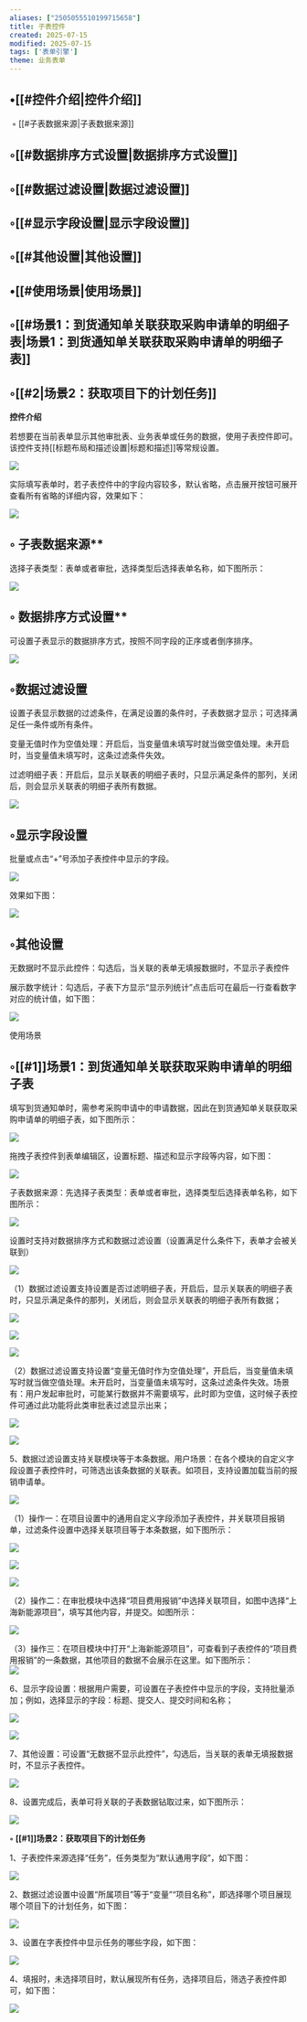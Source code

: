 ```yaml
---
aliases: ["2505055510199715658"]
title: 子表控件
created: 2025-07-15
modified: 2025-07-15
tags: ['表单引擎']
theme: 业务表单
---
```


## •[[#控件介绍|控件介绍]]

‍ ◦ [[#子表数据来源|子表数据来源]]

## ◦[[#数据排序方式设置|数据排序方式设置]]

## ◦[[#数据过滤设置|数据过滤设置]]

## ◦[[#显示字段设置|显示字段设置]]

## ◦[[#其他设置|其他设置]]

## •[[#使用场景|使用场景]]

## ◦[[#场景1：到货通知单关联获取采购申请单的明细子表|场景1：到货通知单关联获取采购申请单的明细子表]]

## ◦[[#2|场景2：获取项目下的计划任务]]

**控件介绍**

若想要在当前表单显示其他审批表、业务表单或任务的数据，使用子表控件即可。该控件支持[[标题布局和描述设置|标题和描述]]等常规设置。

![](3ed2b76e9b15804c49a6f0572b86f566.jpg)

实际填写表单时，若子表控件中的字段内容较多，默认省略，点击展开按钮可展开查看所有省略的详细内容，效果如下：

![](4158d30252b6bd1d7109b82e7be074f8.jpg)

## ◦ 子表数据来源**

选择子表类型：表单或者审批，选择类型后选择表单名称，如下图所示：

![](bc2f4bb98882b9fbed761d9e31b8e67a.jpg)

## ◦ 数据排序方式设置**

可设置子表显示的数据排序方式，按照不同字段的正序或者倒序排序。

![](14e0788848fc59b9129ff1ea18c2795e.jpg)

## ◦数据过滤设置

设置子表显示数据的过滤条件，在满足设置的条件时，子表数据才显示；可选择满足任一条件或所有条件。

变量无值时作为空值处理：开启后，当变量值未填写时就当做空值处理。未开启时，当变量值未填写时，这条过滤条件失效。

过滤明细子表：开启后，显示关联表的明细子表时，只显示满足条件的那列，关闭后，则会显示关联表的明细子表所有数据。

![](678f3fe79f88f3714997226db2a3a2cd.jpg)

## ◦显示字段设置

批量或点击“+”号添加子表控件中显示的字段。

![](4b7cfba1b2acbad2519c4199bf4724ef.jpg)

效果如下图：

![](944aeac91e64bb7cc368225d770f94f2.jpg)

## ◦其他设置

无数据时不显示此控件：勾选后，当关联的表单无填报数据时，不显示子表控件

展示数字统计：勾选后，子表下方显示“显示列统计”点击后可在最后一行查看数字对应的统计值，如下图：

**![](bb30253c0fc51f5e57d20c3646d46907.jpg)**

使用场景

## ◦[[#1]]场景1：到货通知单关联获取采购申请单的明细子表

填写到货通知单时，需参考采购申请中的申请数据，因此在到货通知单关联获取采购申请单的明细子表，如下图所示：

![](f1a5163cf05211471b3009552c96996d.jpg)

拖拽子表控件到表单编辑区，设置标题、描述和显示字段等内容，如下图：

![](f1309452367b05cd155ee9528027e4a8.jpg)

子表数据来源：先选择子表类型：表单或者审批，选择类型后选择表单名称，如下图所示：

![](f3ac9d2a1285b169ae959c5067e83c8c.jpg)

设置时支持对数据排序方式和数据过滤设置（设置满足什么条件下，表单才会被关联到）

![](b80234d534430f8d6cc4279bcd7e69af.jpg)

（1）数据过滤设置支持设置是否过滤明细子表，开启后，显示关联表的明细子表时，只显示满足条件的那列，关闭后，则会显示关联表的明细子表所有数据；

![](2b37a3676ed93dac9932add8ca5f278c.jpg)

![](712dc32b1d41ab926f97d22346c6959d.jpg)

![](e4d39a0e9bbb9b5ee847342afe64ce26.jpg)

（2）数据过滤设置支持设置“变量无值时作为空值处理”，开启后，当变量值未填写时就当做空值处理。未开启时，当变量值未填写时，这条过滤条件失效。场景有：用户发起审批时，可能某行数据并不需要填写，此时即为空值，这时候子表控件可通过此功能将此类审批表过滤显示出来；

![](5ab3918f872ba1c0cbe5ce0ba7cf0432.jpg)

![](6bae2c15ce977c2d0c686b85c6de0de7.jpg)

5、数据过滤设置支持关联模块等于本条数据。用户场景：在各个模块的自定义字段设置子表控件时，可筛选出该条数据的关联表。如项目，支持设置加载当前的报销申请单。

![](f681356da076708feee7aaccf7a2f42f.jpg)

（1）操作一：在项目设置中的通用自定义字段添加子表控件，并关联项目报销单，过滤条件设置中选择关联项目等于本条数据，如下图所示：

![](604be0bb88e0933cb1423354fcaa3a22.jpg)

![](8e687529581359d636e7a42883338243.jpg)

![](4723640f3ce6570867c5f43af611903d.jpg)

（2）操作二：在审批模块中选择“项目费用报销”中选择关联项目，如图中选择“上海新能源项目”，填写其他内容，并提交。如图所示：

![](58a4b39e0a9deb48a79ff19a993fc0c5.jpg)

（3）操作三：在项目模块中打开“上海新能源项目”，可查看到子表控件的“项目费用报销”的一条数据，其他项目的数据不会展示在这里。如下图所示：  
![](7d83536eb25fbdf6c80f7e9e1cbf1cb4.jpg)

6、显示字段设置：根据用户需要，可设置在子表控件中显示的字段，支持批量添加；例如，选择显示的字段：标题、提交人、提交时间和名称；

![](48c8b547f138519b5682fe863768a505.jpg)

![](789bdd7478faf3e9692e2260c7938446.jpg)

7、其他设置：可设置“无数据不显示此控件”，勾选后，当关联的表单无填报数据时，不显示子表控件。

![](c9e9f528bbf57cab726479e57ddba7b3.jpg)

8、设置完成后，表单可将关联的子表数据钻取过来，如下图所示：

![](d5ba2c29d12ba16767c4997734fc3c9b.jpg)

**◦** **[[#1]]场景2：获取项目下的计划任务**

1、子表控件来源选择“任务”，任务类型为“默认通用字段”，如下图：

![](0f750390310754a3a2c8e9b2fcd35a3d.jpg)

2、数据过滤设置中设置“所属项目”等于“变量”“项目名称”，即选择哪个项目展现哪个项目下的计划任务，如下图：

![](2071ab41e6475099254b35543ed644c7.jpg)

3、设置在字表控件中显示任务的哪些字段，如下图：

![](45521713342d2794a24af9f08ff3a9d9.jpg)

4、填报时，未选择项目时，默认展现所有任务，选择项目后，筛选子表控件即可，如下图：

![](a35d0dc26a7fc8cfd32e2c2bb0f06083.jpg)